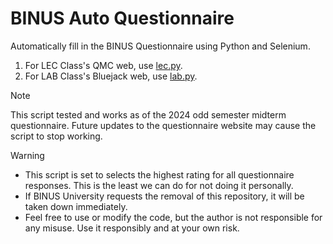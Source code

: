 # BINUS Auto Questionnaire

Automatically fill in the BINUS Questionnaire using Python and Selenium.

1. For LEC Class's QMC web, use [lec.py](https://github.com/Monosz/baq/blob/main/lec.py).
2. For LAB Class's Bluejack web, use [lab.py](https://github.com/Monosz/baq/blob/main/lab.py).

> [!NOTE]
> This script tested and works as of the 2024 odd semester midterm questionnaire. Future updates to the questionnaire website may cause the script to stop working.

> [!WARNING]
> - This script is set to selects the highest rating for all questionnaire responses. This is the least we can do for not doing it personally.
> - If BINUS University requests the removal of this repository, it will be taken down immediately.
> - Feel free to use or modify the code, but the author is not responsible for any misuse. Use it responsibly and at your own risk.
